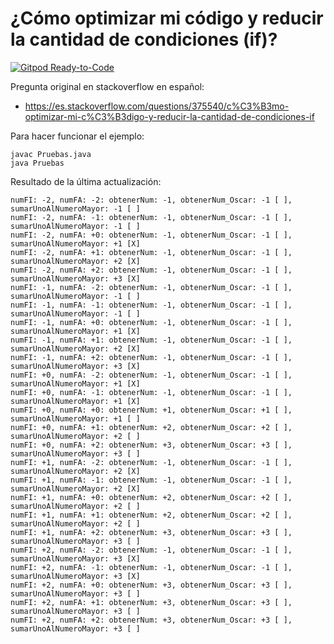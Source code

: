 # ¿Cómo optimizar mi código y reducir la cantidad de condiciones (if)?
[![Gitpod Ready-to-Code](https://img.shields.io/badge/Gitpod-Ready--to--Code-blue?logo=gitpod)](https://gitpod.io/#https://github.com/ojgarciab/375540-stackoverflow-es)

Pregunta original en stackoverflow en español:

* https://es.stackoverflow.com/questions/375540/c%C3%B3mo-optimizar-mi-c%C3%B3digo-y-reducir-la-cantidad-de-condiciones-if

Para hacer funcionar el ejemplo:

    javac Pruebas.java
    java Pruebas

Resultado de la última actualización:

    numFI: -2, numFA: -2: obtenerNum: -1, obtenerNum_Oscar: -1 [ ], sumarUnoAlNumeroMayor: -1 [ ]
    numFI: -2, numFA: -1: obtenerNum: -1, obtenerNum_Oscar: -1 [ ], sumarUnoAlNumeroMayor: -1 [ ]
    numFI: -2, numFA: +0: obtenerNum: -1, obtenerNum_Oscar: -1 [ ], sumarUnoAlNumeroMayor: +1 [X]
    numFI: -2, numFA: +1: obtenerNum: -1, obtenerNum_Oscar: -1 [ ], sumarUnoAlNumeroMayor: +2 [X]
    numFI: -2, numFA: +2: obtenerNum: -1, obtenerNum_Oscar: -1 [ ], sumarUnoAlNumeroMayor: +3 [X]
    numFI: -1, numFA: -2: obtenerNum: -1, obtenerNum_Oscar: -1 [ ], sumarUnoAlNumeroMayor: -1 [ ]
    numFI: -1, numFA: -1: obtenerNum: -1, obtenerNum_Oscar: -1 [ ], sumarUnoAlNumeroMayor: -1 [ ]
    numFI: -1, numFA: +0: obtenerNum: -1, obtenerNum_Oscar: -1 [ ], sumarUnoAlNumeroMayor: +1 [X]
    numFI: -1, numFA: +1: obtenerNum: -1, obtenerNum_Oscar: -1 [ ], sumarUnoAlNumeroMayor: +2 [X]
    numFI: -1, numFA: +2: obtenerNum: -1, obtenerNum_Oscar: -1 [ ], sumarUnoAlNumeroMayor: +3 [X]
    numFI: +0, numFA: -2: obtenerNum: -1, obtenerNum_Oscar: -1 [ ], sumarUnoAlNumeroMayor: +1 [X]
    numFI: +0, numFA: -1: obtenerNum: -1, obtenerNum_Oscar: -1 [ ], sumarUnoAlNumeroMayor: +1 [X]
    numFI: +0, numFA: +0: obtenerNum: +1, obtenerNum_Oscar: +1 [ ], sumarUnoAlNumeroMayor: +1 [ ]
    numFI: +0, numFA: +1: obtenerNum: +2, obtenerNum_Oscar: +2 [ ], sumarUnoAlNumeroMayor: +2 [ ]
    numFI: +0, numFA: +2: obtenerNum: +3, obtenerNum_Oscar: +3 [ ], sumarUnoAlNumeroMayor: +3 [ ]
    numFI: +1, numFA: -2: obtenerNum: -1, obtenerNum_Oscar: -1 [ ], sumarUnoAlNumeroMayor: +2 [X]
    numFI: +1, numFA: -1: obtenerNum: -1, obtenerNum_Oscar: -1 [ ], sumarUnoAlNumeroMayor: +2 [X]
    numFI: +1, numFA: +0: obtenerNum: +2, obtenerNum_Oscar: +2 [ ], sumarUnoAlNumeroMayor: +2 [ ]
    numFI: +1, numFA: +1: obtenerNum: +2, obtenerNum_Oscar: +2 [ ], sumarUnoAlNumeroMayor: +2 [ ]
    numFI: +1, numFA: +2: obtenerNum: +3, obtenerNum_Oscar: +3 [ ], sumarUnoAlNumeroMayor: +3 [ ]
    numFI: +2, numFA: -2: obtenerNum: -1, obtenerNum_Oscar: -1 [ ], sumarUnoAlNumeroMayor: +3 [X]
    numFI: +2, numFA: -1: obtenerNum: -1, obtenerNum_Oscar: -1 [ ], sumarUnoAlNumeroMayor: +3 [X]
    numFI: +2, numFA: +0: obtenerNum: +3, obtenerNum_Oscar: +3 [ ], sumarUnoAlNumeroMayor: +3 [ ]
    numFI: +2, numFA: +1: obtenerNum: +3, obtenerNum_Oscar: +3 [ ], sumarUnoAlNumeroMayor: +3 [ ]
    numFI: +2, numFA: +2: obtenerNum: +3, obtenerNum_Oscar: +3 [ ], sumarUnoAlNumeroMayor: +3 [ ]